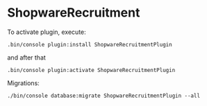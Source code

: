 # ShopwareRecruitment

To activate plugin, execute: 

`.bin/console plugin:install ShopwareRecruitmentPlugin`

and after that 

`.bin/console plugin:activate ShopwareRecruitmentPlugin`

Migrations:

`./bin/console database:migrate ShopwareRecruitmentPlugin --all`
